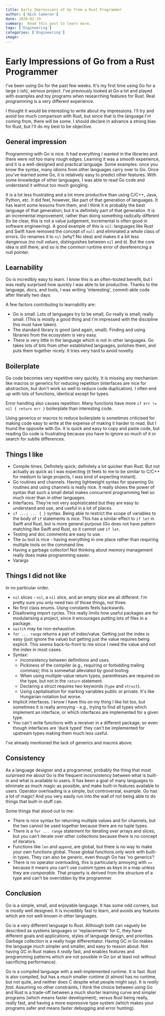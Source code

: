 ```yaml
---
title: Early Impressions of Go from a Rust Programmer
author: ['Nick Cameron']
date: 2020-02-19
summary:  Read this post to learn more. 
tags: ['Engineering']
categories: ['Engineering']
image: 
---
```


# Early Impressions of Go from a Rust Programmer

I've been using Go for the past few weeks. It's my first time using Go for a large (-ish), serious project. I've previously looked at Go a lot and played with examples and toy programs when researching features for Rust. Real programming is a very different experience.

I thought it would be interesting to write about my impressions. I'll try and avoid too much comparison with Rust, but since that is the language I'm coming from, there will be some. I should declare in advance a strong bias for Rust, but I'll do my best to be objective.

## General impression

Programming with Go is nice. It had everything I wanted in the libraries and there were not too many rough edges. Learning it was a smooth experience, and it is a well-designed and practical language. Some examples: once you know the syntax, many idioms from other languages carry over to Go. Once you've learned some Go, it is relatively easy to predict other features. With some knowledge of other languages, I was able to read Go code and understand it without too much googling.

It is a lot less frustrating and a lot more productive than using C/C++, Java, Python, etc. It did feel, however, like part of that generation of languages. It has learnt some lessons from them, and I think it is probably the best language of that generation; but it is definitely part of that generation. It is an incremental improvement, rather than doing something radically different (to be clear, this is not a value judgement, incremental is often good in software engineering). A good example of this is `nil`: languages like Rust and Swift have removed the concept of `null` and eliminated a whole class of errors. Go renames it to `nil` (why? No idea) and makes it a bit less dangerous (no null *values*, distinguishes between `nil` and `0`). But the core idea is still there, and so is the common runtime error of dereferencing a null pointer.

## Learnability

Go is incredibly easy to learn. I know this is an often-touted benefit, but I was really surprised how quickly I was able to be productive. Thanks to the language, docs, and tools, I was writing 'interesting', commit-able code after literally two days.

A few factors contributing to learnability are:

* Go is small. Lots of languages try to be small, Go really is small; really small. (This is mostly a good thing and I'm impressed with the discipline this must have taken).
* The standard library is good (and again, small). Finding and using libraries from the ecosystem is very easy.
* There is very little in the language which is not in other languages. Go takes lots of bits from other established languages, polishes them, and puts them together nicely. It tries very hard to avoid novelty.

## Boilerplate

Go code becomes very repetitive very quickly. It is missing any mechanism like macros or generics for reducing repetition (interfaces are nice for abstraction, but don't work so well to reduce code duplication). I often end up with lots of functions, identical except for types.

Error handling also causes repetition. Many functions have more `if err != nil { return err }` boilerplate than interesting code.

Using generics or macros to reduce boilerplate is sometimes criticised for making code easy to write at the expense of making it harder to read. But I found the opposite with Go. It is quick and easy to copy and paste code, but reading Go code is frustrating because you have to ignore so much of it or search for subtle differences.

## Things I like

* Compile times. Definitely quick; definitely a lot quicker than Rust. But not actually as quick as I was expecting (it feels to me to be similar to C/C++ for medium to large projects, I was kind of expecting instant).
* Go routines and channels. Having lightweight syntax for spawning Go routines and using channels is really nice. It really shows the power of syntax that such a small detail makes concurrent programming feel so much nicer than in other languages.
* Interfaces. They're not very sophisticated but they are easy to understand and use, and useful in a lot of places.
* `if ...; ... { }` syntax. Being able to restrict the scope of variables to the body of `if` statements is nice. This has a similar effect to `if let` in Swift and Rust, but is more general purpose (Go does not have pattern matching like Swift and Rust, so it cannot use `if let`.
* Testing and doc comments are easy to use.
* The `Go` tool is nice - having everything in one place rather than requiring multiple tools on the command line.
* Having a garbage collector! Not thinking about memory management really does make programming easier.
* Varargs

## Things I did not like

In no particular order.

* `nil` slices - `nil`,  a `nil` slice, and an empty slice are all different. I'm pretty sure you only need two of those things, not three.
* No first class enums. Using constants feels backwards.
* Disallowing import cycles. This really limits how useful packages are for modularising a project, since it encourages putting lots of files in a package.
* `switch` may be non-exhaustive.
* `for ... range` returns a pair of index/value. Getting just the index is easy (just ignore the value) but getting just the value requires being explicit. This seems back-to-front to me since I need the value and not the index in most cases.
* Syntax:
  - inconsistency between definitions and uses.
  - Pickiness of the compiler (e.g., requiring or forbidding trailing commas); this is somewhat alleviated by good tooling.
  - When using multiple-value return types, parentheses are required on the type, but not in the `return` statement.
  - Declaring a struct requires two keywords (`type` and `struct`).
  - Using capitalisation for marking variables public or private. It's like Hungarian notation but worse.
* Implicit interfaces. I know I have this on my thing I like list too, but sometimes it is really annoying - e.g., trying to find all types which implement an interface, or which interfaces are implemented for a given type.
* You can't write functions with a receiver in a different package, so even though interfaces are 'duck typed' they can't be implemented for upstream types making them much less useful.

I've already mentioned the lack of generics and macros above.

## Consistency

As a language designer and a programmer, probably the thing that most surprised me about Go is the frequent inconsistency between what is built-in and what is available to users. It has been a goal of many languages to eliminate as much magic as possible, and make built-in features available to users. Operator overloading is a simple, but controversial, example. Go has a lot of magic! And you very easily run into the wall of not being able to do things that built-in stuff can.

Some things that stood out to me:

* There is nice syntax for returning multiple values and for channels, but the two cannot be used together because there are no tuple types.
* There is a `for ... range` statement for iterating over arrays and slices, but you can't iterate over other collections because there is no concept of iterators.
* Functions like `len` and `append`, are global, but there is no way to make your own functions global. Those global functions only work with built-in types. They can also be generic, even though Go has 'no generics'!
* There is no operator overloading, this is particularly annoying with `==` because it means you can't use custom types as keys in a map unless they are *comparable*. That property is derived from the structure of a type and can't be overridden by the programmer.

## Conclusion

Go is a simple, small, and enjoyable language. It has some odd corners, but is mostly well designed. It is incredibly fast to learn, and avoids any features which are not well-known in other languages.

Go is a very different language to Rust. Although both can vaguely be described as systems languages or 'replacements' for C, they have different goals and applications, styles of language design, and priorities. Garbage collection is a really huge differentiator. Having GC in Go makes the language much simpler and smaller, and easy to reason about. Not having GC in Rust makes it *really* fast, and enables features and programming patterns which are not possible in Go (or at least not without sacrificing performance).

Go is a compiled language with a well-implemented runtime. It is fast. Rust is also compiled, but has a much smaller runtime (it almost has no runtime, but not quite, and neither does C despite what people might say). It is *really fast*. Assuming no other constraints, I think the choice between using Go and Rust is a trade-off between a much shorter learning curve and simpler programs (which means faster development), versus Rust being really, really fast, and having a more expressive type system (which makes your programs safer and means faster debugging and error hunting).
